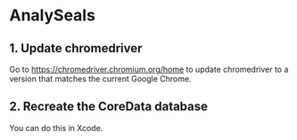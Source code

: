 # AnalySeals

## 1. Update chromedriver
Go to https://chromedriver.chromium.org/home to update chromedriver to a version that matches the current Google Chrome.
## 2. Recreate the CoreData database
You can do this in Xcode.
